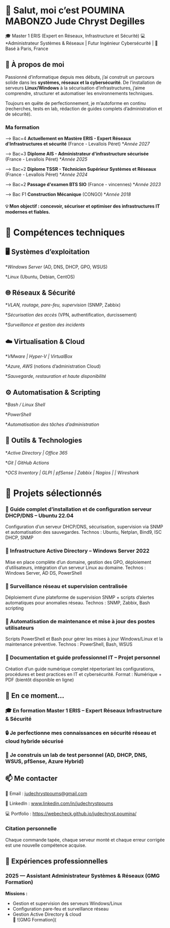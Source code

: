 # 👋 Salut, moi c’est POUMINA MABONZO Jude Chryst Degilles

🎓 Master 1 ERIS (Expert en Réseaux, Infrastructure et Sécurité)
💻 *Administrateur Systèmes & Réseaux | Futur Ingénieur Cybersécurité |
📍 Basé à Paris, France

## 🚀 À propos de moi

Passionné d’informatique depuis mes débuts, j’ai construit un parcours solide dans les **systèmes, réseaux et la cybersécurité**.
De l’installation de serveurs **Linux/Windows** à la sécurisation d’infrastructures, j’aime comprendre, structurer et automatiser les environnements techniques.

Toujours en quête de perfectionnement, je m’autoforme en continu (recherches, tests en lab, rédaction de guides complets d’administration et de sécurité).

### Ma formation

--> Bac+4 **Actuellement en Mastère ERIS - Expert Réseaux d'Infrastructures et sécurité**    (France - Levallois Péret)    **Année 2027*

--> Bac+3 **Diplome AIS - Administrateur d'infrastructure sécurisée**    (France - Levallois Péret)    **Année 2025*

--> Bac+2 **Diplome TSSR - Téchnicien Supérieur Systèmes et Réseaux**    (France - Levallois Péret)    **Année 2024*

--> Bac+2 **Passage d'examen BTS SIO**     (France - vincennes)    **Année 2023*

--> Bac F1 **Construction Mécanique**      (CONGO)    **Année 2018*

#### 💡 Mon objectif : concevoir, sécuriser et optimiser des infrastructures IT modernes et fiables.

# 🧠 Compétences techniques
## 🖥️ Systèmes d’exploitation

**Windows Server* (AD, DNS, DHCP, GPO, WSUS)

**Linux* (Ubuntu, Debian, CentOS)


## 🌐 Réseaux & Sécurité

**VLAN, routage, pare-feu, supervision* (SNMP, Zabbix)

**Sécurisation des accès* (VPN, authentification, durcissement)

**Surveillance et gestion des incidents*


## ☁️ Virtualisation & Cloud

**VMware | Hyper-V | VirtualBox*

**Azure, AWS* (notions d’administration Cloud)

**Sauvegarde, restauration et haute disponibilité*


## ⚙️ Automatisation & Scripting

**Bash / Linux Shell*

**PowerShell*

**Automatisation des tâches d’administration*


## 🧰 Outils & Technologies

**Active Directory | Office 365*

**Git | GitHub Actions*

**OCS Inventory | GLPI | pfSense | Zabbix | Nagios | | Wireshark*


# 🧩 Projets sélectionnés

### 🔹 Guide complet d’installation et de configuration serveur DHCP/DNS – Ubuntu 22.04

Configuration d’un serveur DHCP/DNS, sécurisation, supervision via SNMP et automatisation des sauvegardes.
Technos : Ubuntu, Netplan, Bind9, ISC DHCP, SNMP

### 🔹 Infrastructure Active Directory – Windows Server 2022

Mise en place complète d’un domaine, gestion des GPO, déploiement d’utilisateurs, intégration d’un serveur Linux au domaine.
Technos : Windows Server, AD DS, PowerShell

### 🔹 Surveillance réseau et supervision centralisée

Déploiement d’une plateforme de supervision SNMP + scripts d’alertes automatiques pour anomalies réseau.
Technos : SNMP, Zabbix, Bash scripting

### 🔹 Automatisation de maintenance et mise à jour des postes utilisateurs

Scripts PowerShell et Bash pour gérer les mises à jour Windows/Linux et la maintenance préventive.
Technos : PowerShell, Bash, WSUS

### 🔹 Documentation et guide professionnel IT – Projet personnel

Création d’un guide numérique complet répertoriant les configurations, procédures et best practices en IT et cybersécurité.
Format : Numérique + PDF (bientôt disponible en ligne)

## 🌱 En ce moment...

### 🎓 En formation Master 1 ERIS – Expert Réseaux Infrastructure & Sécurité

### 🔒 Je perfectionne mes connaissances en sécurité réseau et cloud hybride sécurisé

### 🧪 Je construis un lab de test personnel (AD, DHCP, DNS, WSUS, pfSense, Azure Hybrid)


## 📫 Me contacter

📧 Email : judechrystpoums@gmail.com

💼 LinkedIn : www.linkedin.com/in/judechrystpoums

💻 Portfolio : https://webecheck.github.io/judechryst.poumina/

### Citation personnelle

Chaque commande tapée, chaque serveur monté et chaque erreur corrigée est une nouvelle compétence acquise.




## 🧰 Expériences professionnelles

### 2025 — Assistant Administrateur Systèmes & Réseaux (GMG Formation)
**Missions :**
- Gestion et supervision des serveurs Windows/Linux  
- Configuration pare-feu et surveillance réseau  
- Gestion Active Directory & cloud  
📸 ![GMG Formation](
